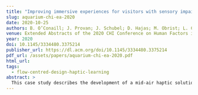 ```yaml
---
title: "Improving immersive experiences for visitors with sensory impairments to the Aquarium of the Pacific"
slug: aquarium-chi-ea-2020
date: 2020-10-25
authors: B. O’Conaill; J. Provan; J. Schubel; D. Hajas; M. Obrist; L. Corenthy
venue: Extended Abstracts of the 2020 CHI Conference on Human Factors in Computing Systems (CHI EA ’20), 1–8. ACM
year: 2020
doi: 10.1145/3334480.3375214
publisher_url: https://dl.acm.org/doi/10.1145/3334480.3375214
pdf_url: /assets/papers/aquarium-chi-ea-2020.pdf
html_url: 
tags:
  - flow-centred-design-haptic-learning
abstract: >
  This case study describes the development of a mid-air haptic solution to enhance the immersive experience of visitors who are deaf, blind or wheelchair users to the Aquarium of the Pacific's movie theatre. During the project we found that adding a sense of touch, using an innovative ultrasound technology, to an immersive experience can improve the sense of engagement users have with the content, and can help to improve agreement with the topics presented. We present guidelines on the design of haptic sensations. By describing how this project took place within the tight timelines of a commercial deployment, we hope to encourage more organisations to do similar work.
---
```

